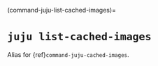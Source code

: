 (command-juju-list-cached-images)=
# `juju list-cached-images`

Alias for {ref}`command-juju-cached-images`.